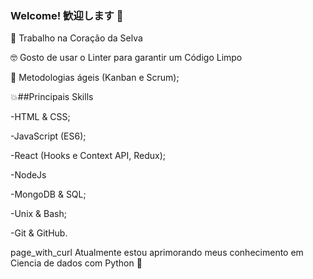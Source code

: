 <!--
**Raqueljkl1/Raqueljkl1** is a ✨ _special_ ✨ repository because its `README.md` (this file) appears on your GitHub profile.

Here are some ideas to get you started:

- 🔭 I’m currently working on Coracao Selva
- 🌱 I’m currently learning ...
- 👯 I’m looking to collaborate on ...
- 🤔 I’m looking for help with ...
- 💬 Ask me about ...
- 📫 How to reach me: ...
- 😄 Pronouns: ...
- ⚡ Fun fact: ...
[Curriculo](https://gitconnected.com/matheusjkl1)
[Linkedin](https://www.linkedin.com/in/matheusmendes16/)
-->
### Welcome! 歓迎します 👋

💙 Trabalho na Coração da Selva

🤓 Gosto de usar o Linter para garantir um Código Limpo

🧠 Metodologias ágeis (Kanban e Scrum);


💥##Principais Skills

-HTML & CSS;

-JavaScript (ES6);

-React (Hooks e Context API, Redux);

-NodeJs

-MongoDB & SQL;

-Unix & Bash;

-Git & GitHub.


page_with_curl Atualmente estou aprimorando meus conhecimento em Ciencia de dados com Python 🐍
